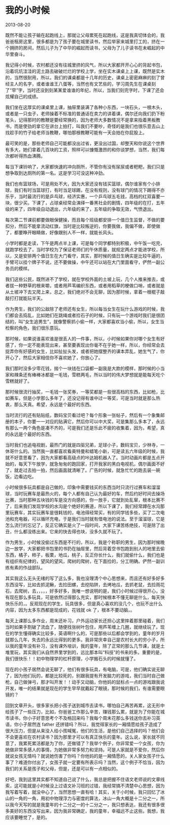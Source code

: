 # 我的小时候

2013-08-20

既然不能让孩子输在起跑线上，那就让父母累死在起跑线，这是我真切体会的，我爸爸租房这里，很多都是为了孩子要在城里读书，然后举家来城里打工的，挤在一个拥挤的房间，然后儿子为了中华的崛起而读书，父母为了儿子读书在未崛起的中华里奋斗。

我记得小时候，农村都还没有往城里挤的风气，所以大家都开开心心的背起书包，沿着坑坑洼洼的泥土路去破破烂烂的学校上学，坐在实木课桌上上课，既然是实木的，当然很耐用，所以，我们的课桌都是十几年的历史，课桌上密密麻麻的刻了曾经主人的名字，或者谁谁王八蛋等，当然也有文艺些的，学习周先生在课桌刻了“早”字，当时还没到刻某某爱谁谁的年纪，所以，当我们刻完字时，下课了还会炫耀自己的成绩。

我们坐在这厚实的课桌里上课，抽屉里装满了各种小东西，一块石头，一根木头，或者是一只虫子，老师操着不标准的普通话在卖力的讲着课，偶尔还向我们扔下粉笔头，记得那时的教鞭是要经常换的，因为老师大多数情况不是拿来指着黑板教书，而是使劲的拿它在讲台上拍打，叫我们不要吵，奇怪的是我们也很乐意去山上找趁手的竹子给老师当教鞭，哪怕那根教鞭可能有一天会拍在你屁股上。

最可笑的是，那些老师自己可能都没出过省，更没出过国，却整天和你说这个世界有多大，她们拿着几百块的工资，照样可以慷慨激昂的和你谈梦想，当然，我们每次都听得热血沸腾。

每当下课铃响了，大家都快速的冲向厕所，不管你有没有尿尿或者粑粑，我们只是想争取到达厕所的第一名。这是学习可没这种冲劲。

我们也有篮球场，可是用处不大，因为大家还没有钱买篮球，偶尔谁家有个小排球，我们有时当篮球打，有时当足球踢，在没有规则，没有球门的情况下踢得不亦乐乎，当时最流行的是乒乓球，经济实惠，一个乒乓球五毛钱，高档的红双喜要一块，很少买。下课了，占球桌经常会演绎一番黑社会的剧情，四年级的在打，五年级的来了，四年级自动退出，六年级的来了，五年级的争取无效，气愤退出。

每次第二节课前都要做眼保健操，而且每个班级都安排一个值日生监督，不做的要扣分，然后不能拿流动红旗，当时是比较叛逆的，你要我做，我偏不做，即使做了，都要睁开眼睛做，好像跟别人不一样，就能长风头。

小学时都是走读，下午是两点半上课，可是每个同学都特别积极，中午饭一吃完，就跑学校去了，当时学校为了保证老师们的午休质量，就规定两点才能进学校，所以，又是安排两个值日生在大门看守，其实，那时候的值日生确实是比较牛逼的，手臂可以挂个牌子不说，还不要做操，中午还可以站在大门里面看守，俨然一副公务员的模样。

我们这些公民，既然进不了学校，就在学校外面的土坡上玩，几个人推来推去，或者拔一种野草的根来嚼，或者用芦苇编织东西，或者用稻草的梗做口哨，或者就是从土坡冲下去又爬上来，总之，我们绝对不会无聊，因为那时候，拿着一根棍子敲敲打打就能玩半天。

作为男生，我们的公敌除了老师还有女生，所以每当女生在玩什么游戏的时候，我们都会去捣乱，比如她们在跳绳或者捡石子的时候，只有玩一个游戏时我们是很团结的，叫“女生追男生”，就像警察抓小偷一样，大家都喜欢当小偷，所以，女生当检察的角色，我们很乐意玩。

那时候，如果说谁喜欢谁是很丢人的一件事，所以，小时候如果你对哪个女生有好感了，你一定不能表现出来，甚至要表现出你毫不在乎她一样，所以，你经常会去捉弄你有好感的女生，比如扯扯头发，或者把她摆整齐的课本弄乱，她生气了，你开心了，然后大家相信你不喜欢她了，你放心了。

我们那时没多少零花钱，揣个一块钱在口袋都一副我是大款的模样，那时候的小当家和辣条还有棒棒冰都是一毛钱，雪糕两毛，所以当时的伟大梦想就是能每天吃个雪糕就好了。

那时候很流行抽奖，一毛钱一张奖券，一等奖都是一些很高档的东西，比如枪，比如赛车，但是小学那么多年了，还没记得有谁中过一等奖，可是当时就是那么热衷，那么天真。希望，永远是个最好的东西。

当时流行的还有贴贴纸，数码宝贝看过吧？每个形象一张帖子，然后有一个象集邮册的本子，你要一一对应的贴满它，然后你可以中大奖，可是集那么多本了，永远有那么一两个角色是凑不齐的，可是我们还是乐此不疲的收集着，因为，希望，真的永远是个最好的东西。

当时我们也追电视剧，最热门的就是四驱兄弟，足球小子，数码宝贝，少林寺，一休哥什么的。当然我一直都喜欢看奥特曼和蜡笔小新，可是读五六年级的时候，我就不好意思看了，因为大家都看高级点的咔达姆机器人了。当时动画片都是五点开始的，每天下午放学，就急匆匆的跑回家，打开我家的黑白电视机，偶尔画面不好了，就走过去拍一拍，然后画面就清晰了。广告的时候，就急忙忙的跑去装一碗饭，边看边吃。

小时候很多玩具都是自己做的，印象中需要钱买的东西当时只流行过赛车和溜溜球，当时玩赛车是最热火的，每个人都有自己认为最好的车，然后约好时间去操场比赛，当时那种五块钱的车是没方向感的，你一放手，它就到处乱窜，根本比赛不了，后来我们发现学校的水沟是个绝好的赛道，所以下课了，我们经常蹲在水沟那里玩赛车，其实玩赛车是很耗钱的，电池得经常买，有的同学钱多些，买了二次电池和充电器，可以循环充电，于是我们当时就有借电池的说法。至于溜溜球，它是怎么流行的忘记了，反正它确实是火了一段时间，大家下课苦练绝技，可是除了出丑，什么都没练出来。它来的快去得也块，没多久就不玩了。

作为男生，小时候没偷过东西是不行的，所以，我是个称职的男生，因为那时候晚边一放学，大家都把书包里的书扔在抽屉里，然后背着空书包跑到别人的地里去偷东西，橘子，柿子，板栗，地瓜，桃子，反正你长什么，我们就偷什么，我们也是有组织有纪律的，望风的望风，爬树的爬树，在下面捡的，分工明确。俨然一副训练有素的作战部队。

其实我这么无头无绪的写了这么多，我也没理清个中心思想来，而且还有好多好多东西没写，比如去抓泥鳅，去捡田螺，去挖陷阱，去烤地瓜，去抓老鼠，去捡雨花石，去爬树，去，，，，，好多好多，我唯一想说明的是，我们小时候过得很开心，没有现在那么多玩具，可是依然过得那么充实，那时候根本不懂无聊是什么，每天快快乐乐的，。反观现在的学生，玩具很多，但是真心喜欢的没几个，也玩不出什么内容，因为太多东西都是现成的，花钱就 ok 了，根本不要动脑，。

每天上课那么多作业，周末还补习，户外运动家长还担心这里摔着那里碰着，我们当时如果手割破了流血了，随便找张树叶包住，用芦苇缠上几圈，就继续玩了。现在的学生懂得确实比较多，英语啊什么的，可是那些以后都会学到的，童年的岁月就那么几年，失去的永远比得到的更多。我非常庆幸自己是农村长大的穷小子，所以我的童年没有补习，没有课外培训，我的童年，除了正常的那么几节课，就是土堆里玩，其实我们从自然界里学到的，远比那本叫“科技”的书来的多。重要的是，我们很快乐！！初中物理学的杠杆原理，小学搬石头的时候就懂了。

现在的小孩子居然会说无聊了，他们有很多玩具，有电脑，可是，他们确实说无聊了，因为他们玩的，都是比较死的，别跟我提有开发脑力的游戏，我们当时自己做枪，自己做弹弓，那才叫开发！！动手又动脑，你他妈的鼠标点一点的游戏跟我说开发，唯一的结果就是现在的学生早早就戴起了眼镜，那时候的我们，有谁需要眼镜的？

回到文章开头，很多家长把小孩子送到城市去读书，哪怕自己再苦再累，这无形中给孩子了一些压力，比如，你爸爸工作那么辛苦，赚钱那么累，就是为了你能在城市读书，你小子好意思考个不及格回来吗？我每个周末花那么多钱送你去补习英语，你小子居然连 father 还拼错吗？所以，我觉得家长的一厢情愿给孩子造成了很大压力，但是从来没人给小孩喊冤，他们的生活，是他们自己选择的吗？他们会不会更喜欢在农村读书？因为那里才可以有真正快乐的童年。这么说，家长就不同意了，我累死累活都是为了你，还做错了？我举个例子，你非常爱一个女孩，你为她做非常多感人的事情，为她做非常多努力和坚持。可是人家就是不爱你，然后你就说女孩无情吗？就说她伤害了你吗？你他妈的是一厢情愿的，关人家女孩子什么事了？难道你付出了，女孩子就一定要有所表示吗？当然，这个例子不恰当，因为我们的关系是孩子和父母，但是，还是可以有一点相似的。

好吧，我到这里其实都不知道自己说了什么，我总是把握不住语文老师说的文章线索，这可能就是小时候没上过语文补习班的过错，我经常搞不清楚中心思想，因为我写着写着，就没中心了，当然思想一直有哈！其实，关于小时候，我只回忆了冰山的一角的一角，用初中物理浮力与密度的算法，冰山一角大概是十二分之一，所以我今天写的就是我童年的十二分之一的十二分之一，我只想表达，我还有很多很多美好的东西没写出来，因为我非常确定，我的童年，幸福远不止这些。我想，我应该要睡觉了，是的。
